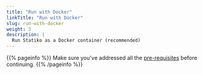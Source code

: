 ```yaml
---
title: "Run with Docker"
linkTitle: "Run with Docker"
slug: run-with-docker
weight: 3
description: |
  Run Statiko as a Docker container (recommended)
---
```


{{% pageinfo %}}
Make sure you've addressed all the [pre-requisites](/docs/for-admins/set-up/pre-requisites) before continuing.
{{% /pageinfo %}}


